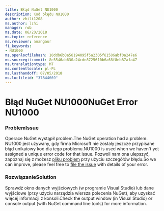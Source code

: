 ```yaml
---
title: Błąd NuGet NU1000
description: Kod błędu NU1000
author: zhili1208
ms.author: lzhi
manager: rob
ms.date: 06/20/2018
ms.topic: reference
ms.reviewer: anangaur
f1_keywords:
- NU1000
ms.openlocfilehash: 10ddb6b0a58194095f5a2305f81506abf0a247e6
ms.sourcegitcommit: 8e3546ab630a24cde8725610b6a68f8eb87afa47
ms.translationtype: MT
ms.contentlocale: pl-PL
ms.lasthandoff: 07/05/2018
ms.locfileid: "37844669"
---
```

# <a name="nuget-error-nu1000"></a><span data-ttu-id="1064e-103">Błąd NuGet NU1000</span><span class="sxs-lookup"><span data-stu-id="1064e-103">NuGet Error NU1000</span></span>

### <a name="issue"></a><span data-ttu-id="1064e-104">Problem</span><span class="sxs-lookup"><span data-stu-id="1064e-104">Issue</span></span>
<span data-ttu-id="1064e-105">Operace NuGet wystąpił problem.</span><span class="sxs-lookup"><span data-stu-id="1064e-105">The NuGet operation had a problem.</span></span> <span data-ttu-id="1064e-106">NU1000 jest używany, gdy firma Microsoft nie zostały jeszcze przypisane błąd unikatowy kod dla tego problemu.</span><span class="sxs-lookup"><span data-stu-id="1064e-106">NU1000 is used when we haven't yet assigned a unique error code for that issue.</span></span> <span data-ttu-id="1064e-107">Pozwoli nam ona ulepszyć, zapoznaj się z możesz [pliku problem](https://github.com/nuget/home/issues) przy użyciu szczegółów błędu.</span><span class="sxs-lookup"><span data-stu-id="1064e-107">So we can improve, please feel free to [file the issue](https://github.com/nuget/home/issues) with details of your error.</span></span>

### <a name="solution"></a><span data-ttu-id="1064e-108">Rozwiązanie</span><span class="sxs-lookup"><span data-stu-id="1064e-108">Solution</span></span>
<span data-ttu-id="1064e-109">Sprawdź okno danych wyjściowych (w programie Visual Studio) lub dane wyjściowe (przy użyciu narzędzia wiersza polecenia NuGet), aby uzyskać więcej informacji z konsoli.</span><span class="sxs-lookup"><span data-stu-id="1064e-109">Check the output window (in Visual Studio) or console output (with NuGet command line tools) for more information.</span></span>
